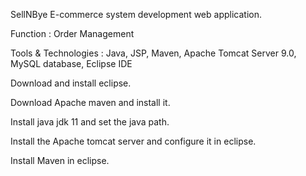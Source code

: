 SellNBye E-commerce system development web application.

Function : Order Management

Tools & Technologies : Java, JSP, Maven, Apache Tomcat Server 9.0, MySQL database, Eclipse IDE

Download and install eclipse.

Download Apache maven and install it.

Install java jdk 11 and set the java path.

Install the Apache tomcat server and configure it in eclipse.

Install Maven in eclipse.

